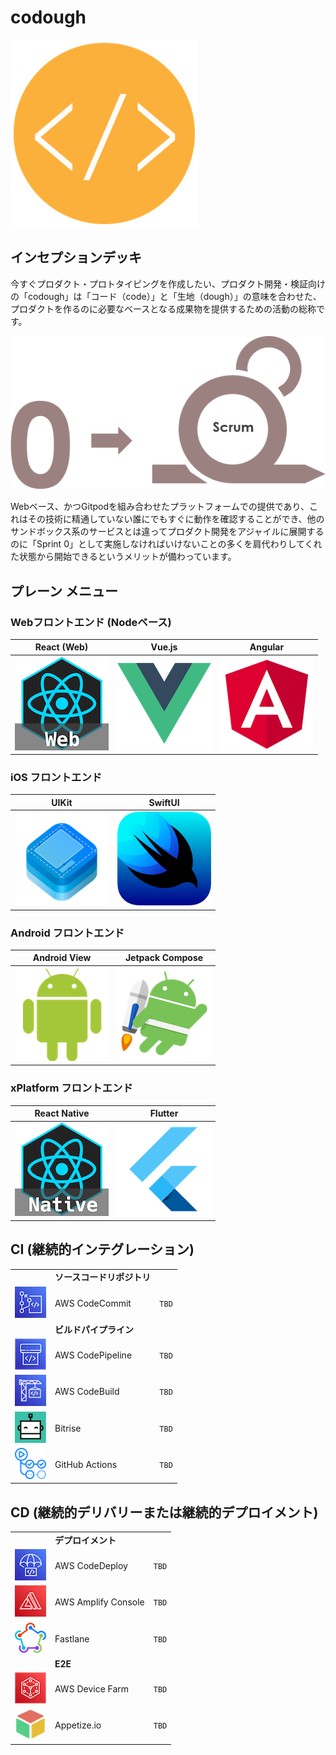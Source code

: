 # codough

![codough](./logo.png)

## インセプションデッキ

今すぐプロダクト・プロトタイピングを作成したい、プロダクト開発・検証向けの「codough」は「コード（code）」と「生地（dough）」の意味を合わせた、プロダクトを作るのに必要なベースとなる成果物を提供するための活動の総称です。

![](./contents/scrum/scrum-sprint0.png)

Webベース、かつGitpodを組み合わせたプラットフォームでの提供であり、これはその技術に精通していない誰にでもすぐに動作を確認することができ、他のサンドボックス系のサービスとは違ってプロダクト開発をアジャイルに展開するのに「Sprint 0」として実施しなければいけないことの多くを肩代わりしてくれた状態から開始できるというメリットが備わっています。

## プレーン メニュー

### Webフロントエンド (Nodeベース)

| React (Web) | Vue.js | Angular | 
| --- | --- | --- |
| [![react-web](./contents/menu/icon-react-web.png)](https://github.com/codough/codough-plate-web-react) | [![](./contents/menu/icon-vue.png)](https://github.com/codough/codough-plate-web-vue) | [![](./contents/menu/icon-angular.png)](https://github.com/codough/codough-plate-web-angular) |

### iOS フロントエンド

| UIKit | SwiftUI |
| --- | --- |
| [![iOS UIKit](./contents/menu/icon-ios-uikit.png)](https://github.com/codough/codough-plate-ios-uikit) | [![iOS SwiftUI](./contents/menu/icon-ios-swiftui.png)](https://github.com/codough/codough-plate-ios-swiftui) |

### Android フロントエンド

| Android View | Jetpack Compose |
| --- | --- |
| [![Android View](./contents/menu/icon-android-view.png)](https://github.com/codough/codough-plate-android-view) | [![Android Jetpack Compose](./contents/menu/icon-android-jetpack.png)](https://github.com/codough/codough-plate-android-jetpack-compose) |

### xPlatform フロントエンド

| React Native | Flutter |
| --- | --- |
| ![React Native](./contents/menu/icon-react-native.png) | ![Flutter](./contents/menu/icon-flutter.png) |

## CI (継続的インテグレーション)

| | | |
| --- | --- | --- |
| | **ソースコードリポジトリ** | |
| ![AWS CodeCommit](./contents/cicd/icon-cicd-codecommit.png) | AWS CodeCommit | `TBD` |
| | **ビルドパイプライン** | |
| ![AWS CodePipeline](./contents/cicd/icon-cicd-codepipeline.png) | AWS CodePipeline | `TBD` |
| ![AWS CodeBuild](./contents/cicd/icon-cicd-codebuild.png) | AWS CodeBuild | `TBD` |
| ![Bitrise](./contents/cicd/icon-cicd-bitrise.png) | Bitrise | `TBD` |
| ![GitHub Actions](./contents/cicd/icon-cicd-githubactions.png) | GitHub Actions | `TBD` |

## CD (継続的デリバリーまたは継続的デプロイメント)

| | | |
| --- | --- | --- |
| | **デプロイメント** | |
| ![AWS CodeDeploy](./contents/cicd/icon-cicd-codedeploy.png) | AWS CodeDeploy | `TBD` |
| ![AWS Amplify](./contents/cicd/icon-cicd-amplify.png) | AWS Amplify Console | `TBD` |
| ![Fastlane](./contents/cicd/icon-cicd-fastlane.png) | Fastlane | `TBD` |
| | **E2E** | |
| ![AWS Device Farm](./contents/cicd/icon-cicd-devicefarm.png) | AWS Device Farm | `TBD` |
| ![AWS Device Farm](./contents/cicd/icon-cicd-appetize.io.png) | Appetize.io | `TBD` |